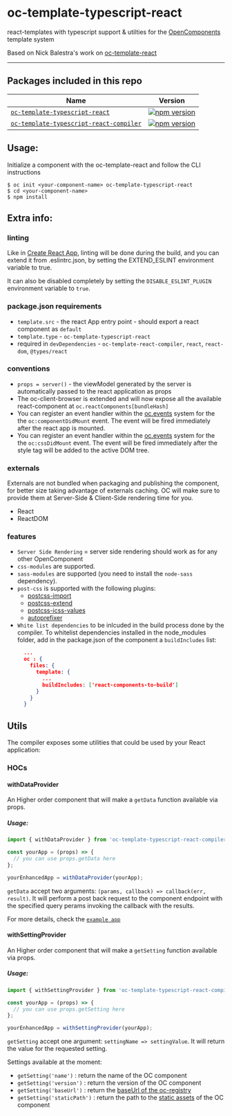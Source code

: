 # oc-template-typescript-react

react-templates with typescript support & utilties for the [OpenComponents](https://github.com/opentable/oc) template system

Based on Nick Balestra's work on [oc-template-react](https://github.com/opencomponents/oc-template-react)

---

## Packages included in this repo

| Name                                                                                       | Version                                                                                                                                             |
| ------------------------------------------------------------------------------------------ | --------------------------------------------------------------------------------------------------------------------------------------------------- |
| [`oc-template-typescript-react`](/packages/oc-template-typescript-react)                   | [![npm version](https://badge.fury.io/js/oc-template-typescript-react.svg)](http://badge.fury.io/js/oc-template-typescript-react)                   |
| [`oc-template-typescript-react-compiler`](/packages/oc-template-typescript-react-compiler) | [![npm version](https://badge.fury.io/js/oc-template-typescript-react-compiler.svg)](http://badge.fury.io/js/oc-template-typescript-react-compiler) |

## Usage:

Initialize a component with the oc-template-react and follow the CLI instructions

```
$ oc init <your-component-name> oc-template-typescript-react
$ cd <your-component-name>
$ npm install
```

## Extra info:

### linting

Like in [Create React App](https://create-react-app.dev/docs/setting-up-your-editor/#displaying-lint-output-in-the-editor), linting will be done during the build, and you can extend it from .eslintrc.json, by setting the EXTEND_ESLINT environment variable to true.

It can also be disabled completely by setting the `DISABLE_ESLINT_PLUGIN` environment variable to `true`.

### package.json requirements

- `template.src` - the react App entry point - should export a react component as `default`
- `template.type` - `oc-template-typescript-react`
- required in `devDependencies` - `oc-template-react-compiler`, `react`, `react-dom`, `@types/react`

### conventions

- `props = server()` - the viewModel generated by the server is automatically passed to the react application as props
- The oc-client-browser is extended and will now expose all the available react-component at `oc.reactComponents[bundleHash]`
- You can register an event handler within the [oc.events](https://github.com/opentable/oc/wiki/Browser-client#oceventsoneventname-callback) system for the the `oc:componentDidMount` event. The event will be fired immediately after the react app is mounted.
- You can register an event handler within the [oc.events](https://github.com/opentable/oc/wiki/Browser-client#oceventsoneventname-callback) system for the the `oc:cssDidMount` event. The event will be fired immediately after the style tag will be added to the active DOM tree.

### externals

Externals are not bundled when packaging and publishing the component, for better size taking advantage of externals caching. OC will make sure to provide them at Server-Side & Client-Side rendering time for you.

- React
- ReactDOM

### features

- `Server Side Rendering` = server side rendering should work as for any other OpenComponent
- `css-modules` are supported.
- `sass-modules` are supported (you need to install the `node-sass` dependency).
- `post-css` is supported with the following plugins:
  - [postcss-import](https://github.com/postcss/postcss-import)
  - [postcss-extend](https://github.com/travco/postcss-extend)
  - [postcss-icss-values](https://github.com/css-modules/postcss-icss-values)
  - [autoprefixer](https://github.com/postcss/autoprefixer)
- `White list dependencies` to be inlcuded in the build process done by the compiler. To whitelist dependencies installed in the node_modules folder, add in the package.json of the component a `buildIncludes` list:
  ```json
    ...
    oc : {
      files: {
        template: {
          ...
          buildIncludes: ['react-components-to-build']
        }
      }
    }
  ```

## Utils

The compiler exposes some utilities that could be used by your React application:

### HOCs

#### withDataProvider

An Higher order component that will make a `getData` function available via props.

##### Usage:

```javascript
import { withDataProvider } from 'oc-template-typescript-react-compiler/utils';

const yourApp = (props) => {
  // you can use props.getData here
};

yourEnhancedApp = withDataProvider(yourApp);
```

`getData` accept two arguments: `(params, callback) => callback(err, result)`. It will perform a post back request to the component endpoint with the specified query perams invoking the callback with the results.

For more details, check the [`example app`](/acceptance-components/react-app/app.js)

#### withSettingProvider

An Higher order component that will make a `getSetting` function available via props.

##### Usage:

```javascript
import { withSettingProvider } from 'oc-template-typescript-react-compiler/utils';

const yourApp = (props) => {
  // you can use props.getSetting here
};

yourEnhancedApp = withSettingProvider(yourApp);
```

`getSetting` accept one argument: `settingName => settingValue`. It will return the value for the requested setting.

Settings available at the moment:

- `getSetting('name')` : return the name of the OC component
- `getSetting('version')` : return the version of the OC component
- `getSetting('baseUrl')` : return the [baseUrl of the oc-registry](https://github.com/opentable/oc/wiki/The-server.js#context-properties)
- `getSetting('staticPath')` : return the path to the [static assets](https://github.com/opentable/oc/wiki/The-server.js#add-static-resource-to-the-component) of the OC component
